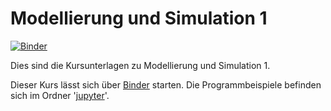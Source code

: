 # Modellierung und Simulation 1

[![Binder](https://mybinder.org/badge_logo.svg)](https://mybinder.org/v2/gh/anaegel/modsim-sommer2020/master) 

Dies sind die Kursunterlagen zu Modellierung und Simulation 1. 

Dieser Kurs lässt sich über [Binder](https://mybinder.org/v2/gh/anaegel/modsim-sommer2020/master) starten. Die Programmbeispiele befinden sich im Ordner '[jupyter](https://gitlab.itp.uni-frankfurt.de/anaegel/modsim/edit/master/jupyter)'.
